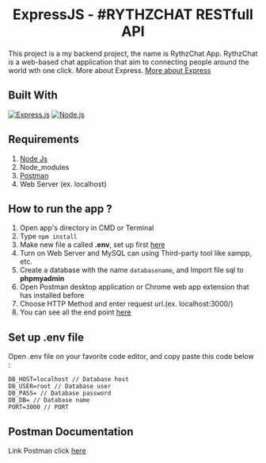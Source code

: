 <h1 align="center">ExpressJS - #RYTHZCHAT RESTfull API</h1>

This project is a my backend project, the name is RythzChat App. RythzChat is a web-based chat application that aim to connecting people around the world wth one click. More about Express. [More about Express](https://en.wikipedia.org/wiki/Express.js)

## Built With

[![Express.js](https://img.shields.io/badge/Express.js-4.x-orange.svg?style=rounded-square)](https://expressjs.com/en/starter/installing.html)
[![Node.js](https://img.shields.io/badge/Node.js-v.12.16-green.svg?style=rounded-square)](https://nodejs.org/)

## Requirements

1. <a href="https://nodejs.org/en/download/">Node Js</a>
2. Node_modules
3. <a href="https://www.getpostman.com/">Postman</a>
4. Web Server (ex. localhost)

## How to run the app ?

1. Open app's directory in CMD or Terminal
2. Type `npm install`
3. Make new file a called **.env**, set up first [here](#set-up-env-file)
4. Turn on Web Server and MySQL can using Third-party tool like xampp, etc.
5. Create a database with the name `databasename`, and Import file sql to **phpmyadmin**
6. Open Postman desktop application or Chrome web app extension that has installed before
7. Choose HTTP Method and enter request url.(ex. localhost:3000/)
8. You can see all the end point [here](#Postman-Documentation)

## Set up .env file

Open .env file on your favorite code editor, and copy paste this code below :

```
DB_HOST=localhost // Database host
DB_USER=root // Database user
DB_PASS= // Database password
DB_DB= // Database name
PORT=3000 // PORT
```

## Postman Documentation

Link Postman click [here](https://documenter.getpostman.com/view/11699211/TVYGdJNa)

